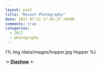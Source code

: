 ```yaml
---
layout: post
title: "Recent Photography"
date: 2017-07-22 17:45:27 +0200
comments: true
categories: 
  - 2017
  - photography
---
```

{% img /data/images/hopper.jpg Hopper %}

-> **[Diashow][parallax]** <-

[parallax]: /data/parallax/2017-07-22/
